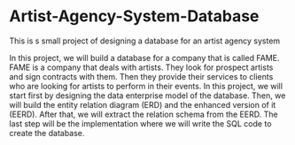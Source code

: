 # Artist-Agency-System-Database
This is s small project of designing a database for an artist agency system


In this project, we will build a database for a company that is called FAME. FAME is a company that deals with artists.
They look for prospect artists and sign contracts with them. Then they provide their services to clients who are looking for artists to perform in their events.
In this project, we will start first by designing the data enterprise model of the database.
Then, we will build the entity relation diagram (ERD) and the enhanced version of it (EERD). After that, we will extract the relation schema from the EERD.
The last step will be the implementation where we will write the SQL code to create the database. 



